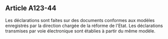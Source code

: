 Article A123-44
----
Les déclarations sont faites sur des documents conformes aux modèles enregistrés
par la direction chargée de la réforme de l'Etat. Les déclarations transmises
par voie électronique sont établies à partir du même modèle.
